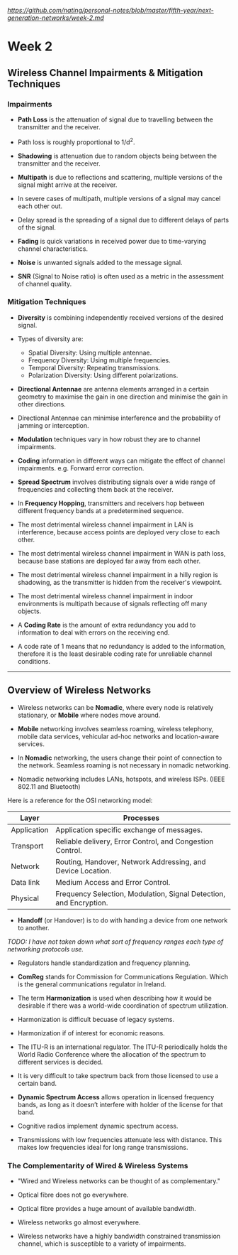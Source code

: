 
*https://github.com/nating/personal-notes/blob/master/fifth-year/next-generation-networks/week-2.md*

# Week 2

## Wireless Channel Impairments & Mitigation Techniques

### Impairments

* **Path Loss** is the attenuation of signal due to travelling between the transmitter and the receiver.

* Path loss is roughly proportional to 1/d<sup>2</sup>.

* **Shadowing** is attenuation due to random objects being between the transmitter and the receiver.

* **Multipath** is due to reflections and scattering, multiple versions of the signal might arrive at the receiver.

* In severe cases of multipath, multiple versions of a signal may cancel each other out.

* Delay spread is the spreading of a signal due to different delays of parts of the signal.

* **Fading** is quick variations in received power due to time-varying channel characteristics.

* **Noise** is unwanted signals added to the message signal.

* **SNR** (Signal to Noise ratio) is often used as a metric in the assessment of channel quality.

### Mitigation Techniques

* **Diversity** is combining independently received versions of the desired signal.

* Types of diversity are:
  * Spatial Diversity: Using multiple antennae.
  * Frequency Diversity: Using multiple frequencies.
  * Temporal Diversity: Repeating transmissions.
  * Polarization Diversity: Using different polarizations.

* **Directional Antennae** are antenna elements arranged in a certain geometry to maximise the gain in one direction and minimise the gain in other directions.

* Directional Antennae can minimise interference and the probability of jamming or interception.

* **Modulation** techniques vary in how robust they are to channel impairments.

* **Coding** information in different ways can mitigate the effect of channel impairments. e.g. Forward error correction.

* **Spread Spectrum** involves distributing signals over a wide range of frequencies and collecting them back at the receiver.

* In **Frequency Hopping**, transmitters and receivers hop between different frequency bands at a predetermined sequence.

* The most detrimental wireless channel impairment in LAN is interference, because access points are deployed very close to each other.

* The most detrimental wireless channel impairment in WAN is path loss, because base stations are deployed far away from each other.

* The most detrimental wireless channel impairment in a hilly region is shadowing, as the transmitter is hidden from the receiver's viewpoint.

* The most detrimental wireless channel impairment in indoor environments is multipath because of signals reflecting off many objects.

* A **Coding Rate** is the amount of extra redundancy you add to information to deal with errors on the receiving end.  

* A code rate of 1 means that no redundancy is added to the information, therefore it is the least desirable coding rate for unreliable channel conditions.

---

## Overview of Wireless Networks

* Wireless networks can be **Nomadic**, where every node is relatively stationary, or **Mobile** where nodes move around.

* **Mobile** networking involves seamless roaming, wireless telephony, mobile data services, vehicular ad-hoc networks and location-aware services.

* In **Nomadic** networking, the users change their point of connection to the network. Seamless roaming is not necessary in nomadic networking.

* Nomadic networking includes LANs, hotspots, and wireless ISPs. (IEEE 802.11 and Bluetooth)

Here is a reference for the OSI networking model:

|Layer|Processes|
|---|---|
|Application|Application specific exchange of messages.|
|Transport|Reliable delivery, Error Control, and Congestion Control.|
|Network|Routing, Handover, Network Addressing, and Device Location.|
|Data link|Medium Access and Error Control.|
|Physical|Frequency Selection, Modulation, Signal Detection, and Encryption.|

* **Handoff** (or Handover) is to do with handing a device from one network to another.

*TODO: I have not taken down what sort of frequency ranges each type of networking protocols use.*

* Regulators handle standardization and frequency planning.

* **ComReg** stands for Commission for Communications Regulation. Which is the general communications regulator in Ireland.

* The term **Harmonization** is used when describing how it would be desirable if there was a world-wide coordination of spectrum utilization.

* Harmonization is difficult becuase of legacy systems.

* Harmonization if of interest for economic reasons.

* The ITU-R is an international regulator. The ITU-R periodically holds the World Radio Conference where the allocation of the spectrum to different services is decided.

* It is very difficult to take spectrum back from those licensed to use a certain band.

* **Dynamic Spectrum Access** allows operation in licensed frequency bands, as long as it doesn’t interfere with holder of the license for that band.

* Cognitive radios implement dynamic spectrum access.

* Transmissions with low frequencies attenuate less with distance. This makes low frequencies ideal for long range transmissions.

### The Complementarity of Wired & Wireless Systems

* "Wired and Wireless networks can be thought of as complementary."

* Optical fibre does not go everywhere.

* Optical fibre provides a huge amount of available bandwidth.

* Wireless networks go almost everywhere.

* Wireless networks have a highly bandwidth constrained transmission channel, which is susceptible to a variety of impairments.
